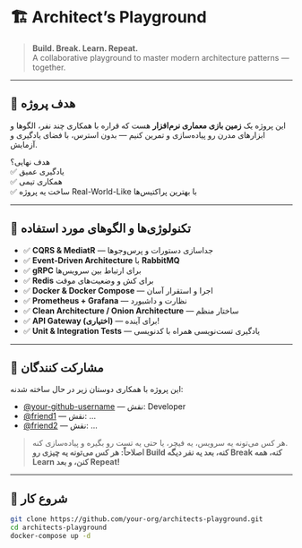 # 🏗️ Architect’s Playground

> **Build. Break. Learn. Repeat.**  
> A collaborative playground to master modern architecture patterns — together.

---

## 🎯 هدف پروژه

این پروژه یک **زمین بازی معماری نرم‌افزار** هست که قراره با همکاری چند نفر، الگوها و ابزارهای مدرن رو پیاده‌سازی و تمرین کنیم — بدون استرس، با فضای یادگیری و آزمایش.

هدف نهایی؟  
✅ یادگیری عمیق  
✅ همکاری تیمی  
✅ ساخت یه پروژه Real-World-Like با بهترین پراکتیس‌ها

---

## 🧩 تکنولوژی‌ها و الگوهای مورد استفاده

- ✅ **CQRS & MediatR** — جداسازی دستورات و پرس‌وجوها
- ✅ **Event-Driven Architecture** با **RabbitMQ**
- ✅ **gRPC** برای ارتباط بین سرویس‌ها
- ✅ **Redis** برای کش و وضعیت‌های موقت
- ✅ **Docker & Docker Compose** — اجرا و استقرار آسان
- ✅ **Prometheus + Grafana** — نظارت و داشبورد
- ✅ **Clean Architecture / Onion Architecture** — ساختار منظم
- ✅ **API Gateway (اختیاری)** — برای آینده!
- ✅ **Unit & Integration Tests** — یادگیری تست‌نویسی همراه با کدنویسی

---

## 👥 مشارکت کنندگان

این پروژه با همکاری دوستان زیر در حال ساخته شدنه:

- [@your-github-username](https://github.com/Masoud2515) — نقش: Developer
- [@friend1](https://github.com/friend1) — نقش: ...
- [@friend2](https://github.com/friend2) — نقش: ...

> هر کس می‌تونه یه سرویس، یه فیچر، یا حتی یه تست رو بگیره و پیاده‌سازی کنه.  
> **اصلاحاً: هر کس می‌تونه یه چیزی رو Build کنه، بعد یه نفر دیگه Break کنه، همه Learn کنن، و بعد Repeat!**

---

## 🚀 شروع کار

```bash
git clone https://github.com/your-org/architects-playground.git
cd architects-playground
docker-compose up -d
